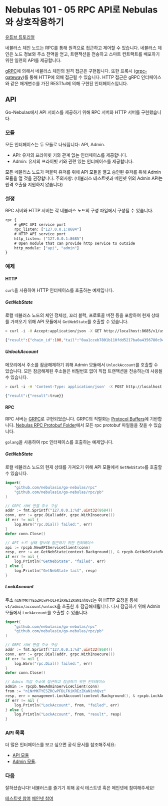 # Nebulas 101 - 05 RPC API로 Nebulas와 상호작용하기

[유튜브 튜토리얼](https://www.youtube.com/watch?v=to3tkwFjVXo)

네뷸러스 체인 노드는 RPC를 통해 원격으로 접근하고 제어할 수 있습니다. 네뷸러스 체인은 노드 정보와 주소 잔액을 얻고, 트랜잭션을 전송하고 스마트 컨트랙트를 배포하기 위한 일련의 API를 제공합니다.

[gRPC](https://grpc.io)에 의해서 네뷸러스 체인의 원격 접근은 구현됩니다. 또한 프록시 ([grpc-gateway](https://github.com/grpc-ecosystem/grpc-gateway))를 통해 HTTP에 의해 접근될 수 있습니다. HTTP 접근은 gRPC 인터페이스와 같은 매개변수를 가진 RESTful에 의해 구현된 인터페이스입니다.

## API

Go-Nebulas에서 API 서비스를 제공하기 위해 RPC 서버와 HTTP 서버를 구현했습니다.

### 모듈

모든 인터페이스는 두 모듈로 나눠집니다: API, Admin.

- API: 유저의 프라이빗 키와 관계 없는 인터페이스를 제공합니다.
- Admin: 유저의 프라이빗 키와 관련 있는 인터페이스를 제공합니다.

모든 네뷸러스 노드가 퍼블릭 유저를 위해 API 모듈을 열고 승인된 유저를 위해 Admin 모듈을 열 것을 권장합니다.
주의사항: (네뷸러스 테스트넷과 메인넷 위의 Admin API는 원격 호출을 지원하지 않습니다)

### 설정

RPC 서버와 HTTP 서버는 각 네뷸러스 노드의 구성 파일에서 구성될 수 있습니다.

```protobuf
rpc {
    # gRPC API service port
    rpc_listen: ["127.0.0.1:8684"]
    # HTTP API service port
    http_listen: ["127.0.0.1:8685"]
    # Open module that can provide http service to outside
    http_module: ["api", "admin"]
}
```

### 예제

#### HTTP

`curl`을 사용하여 HTTP 인터페이스를 호출하는 예제입니다.

##### GetNebState

로컬 네뷸러스 노드의 체인 정체성, 꼬리 블럭, 프로토콜 버전 등을 포함하여 현재 상태를 가져오기 위해 API 모듈에서 `GetNebState`를 호출할 수 있습니다.

```bash
> curl -i -H Accept:application/json -X GET http://localhost:8685/v1/user/nebstate

{"result":{"chain_id":100,"tail":"0aa1cceb7801b110fdd5217ba0a4356780c940133924d1c1a4eb60336934dab1","lib":"0000000000000000000000000000000000000000000000000000000000000000","height":"479","protocol_version":"/neb/1.0.0","synchronized":false,"version":"0.7.0"}}
```

##### UnlockAccount

메모리에서 주소를 잠금해제하기 위해 Admin 모듈에서 `UnlockAccount`를 호출할 수 있습니다. 모든 잠금해제된 주소들은 비밀번호 없이 직접 트랜잭션을 전송하는데 사용될 수 있습니다.

```bash
> curl -i -H 'Content-Type: application/json' -X POST http://localhost:8685/v1/admin/account/unlock -d '{"address":"n1NrMKTYESZRCwPFDLFKiKREzZKaN1nhQvz", "passphrase": "passphrase"}'

{"result":{"result":true}}
```

#### RPC

RPC 서버는 [GRPC](https://grpc.io/)로 구현되었습니다. GRPC의 직렬화는 [Protocol Buffers](https://github.com/google/protobuf)에 기반합니다. [Nebulas RPC Protobuf Folder](https://github.com/nebulasio/go-nebulas/tree/develop/rpc/pb)에서 모든 rpc protobuf 파일들을 찾을 수 있습니다.

`golang`을 사용하여 rpc 인터페이스를 호출하는 예제입니다.

##### GetNebState

로컬 네뷸러스 노드의 현재 상태를 가져오기 위해 API 모듈에서 `GetNebState`를 호출할 수 있습니다.

```go
import(
    "github.com/nebulasio/go-nebulas/rpc"
    "github.com/nebulasio/go-nebulas/rpc/pb"
)

// GRPC 서버 연결 주소 구성
addr := fmt.Sprintf("127.0.0.1:%d",uint32(8684))
conn, err := grpc.Dial(addr, grpc.WithInsecure())
if err != nil {
    log.Warn("rpc.Dial() failed:", err)
}
defer conn.Close()

// API 노드 상태 정보에 접근하기 위한 인터페이스
api := rpcpb.NewAPIServiceClient(conn)
resp, err := ac.GetNebState(context.Background(), & rpcpb.GetNebStateRequest {})
if err != nil {
    log.Println("GetNebState", "failed", err)
} else {
    log.Println("GetNebState tail", resp)
}
```

##### LockAccount

주소 `n1NrMKTYESZRCwPFDLFKiKREzZKaN1nhQvz`는 위 HTTP 요청을 통해 `v1/admin/account/unlock`을 호출한 후 잠금해제됩니다. 다시 잠금하기 위해 Admin 모듈에서 `LockAccount`를 호출할 수 있습니다.

```go
import(
    "github.com/nebulasio/go-nebulas/rpc"
    "github.com/nebulasio/go-nebulas/rpc/pb"
)

// GRPC 서버 연결 주소 구성
addr := fmt.Sprintf("127.0.0.1:%d",uint32(8684))
conn, err := grpc.Dial(addr, grpc.WithInsecure())
if err != nil {
    log.Warn("rpc.Dial() failed:", err)
}
defer conn.Close()

// Admin 지갑 주소에 접근하고 잠금하기 위한 인터페이스
admin := rpcpb.NewAdminServiceClient(conn)
from := "n1NrMKTYESZRCwPFDLFKiKREzZKaN1nhQvz"
resp, err = management.LockAccount(context.Background(), & rpcpb.LockAccountRequest {Address: from})
if err != nil {
    log.Println("LockAccount", from, "failed", err)
} else {
    log.Println("LockAccount", from, "result", resp)
}
```

### API 목록

더 많은 인터페이스를 보고 싶으면 공식 문서를 참조해주세요:

- [API 모듈](https://github.com/nebulasio/wiki/blob/master/rpc.md)
- [Admin 모듈](https://github.com/nebulasio/wiki/blob/master/rpc_admin.md).

### 다음

잘하셨습니다! 네뷸러스를 즐기기 위해 공식 테스트넷 혹은 메인넷에 참여해주세요!

 [테스트넷 참여](https://github.com/nebulasio/wiki/blob/master/testnet.md)
 [메인넷 참여](https://github.com/nebulasio/wiki/blob/master/mainnet.md)
